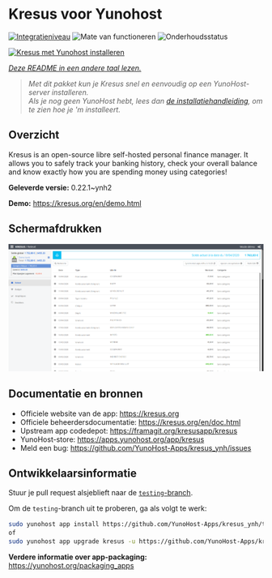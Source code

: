 <!--
NB: Deze README is automatisch gegenereerd door <https://github.com/YunoHost/apps/tree/master/tools/readme_generator>
Hij mag NIET handmatig aangepast worden.
-->

# Kresus voor Yunohost

[![Integratieniveau](https://apps.yunohost.org/badge/integration/kresus)](https://ci-apps.yunohost.org/ci/apps/kresus/)
![Mate van functioneren](https://apps.yunohost.org/badge/state/kresus)
![Onderhoudsstatus](https://apps.yunohost.org/badge/maintained/kresus)

[![Kresus met Yunohost installeren](https://install-app.yunohost.org/install-with-yunohost.svg)](https://install-app.yunohost.org/?app=kresus)

*[Deze README in een andere taal lezen.](./ALL_README.md)*

> *Met dit pakket kun je Kresus snel en eenvoudig op een YunoHost-server installeren.*  
> *Als je nog geen YunoHost hebt, lees dan [de installatiehandleiding](https://yunohost.org/install), om te zien hoe je 'm installeert.*

## Overzicht

Kresus is an open-source libre self-hosted personal finance manager. It allows you to safely track your banking history, check your overall balance and know exactly how you are spending money using categories!


**Geleverde versie:** 0.22.1~ynh2

**Demo:** <https://kresus.org/en/demo.html>

## Schermafdrukken

![Schermafdrukken van Kresus](./doc/screenshots/screenshot.png)

## Documentatie en bronnen

- Officiele website van de app: <https://kresus.org>
- Officiele beheerdersdocumentatie: <https://kresus.org/en/doc.html>
- Upstream app codedepot: <https://framagit.org/kresusapp/kresus>
- YunoHost-store: <https://apps.yunohost.org/app/kresus>
- Meld een bug: <https://github.com/YunoHost-Apps/kresus_ynh/issues>

## Ontwikkelaarsinformatie

Stuur je pull request alsjeblieft naar de [`testing`-branch](https://github.com/YunoHost-Apps/kresus_ynh/tree/testing).

Om de `testing`-branch uit te proberen, ga als volgt te werk:

```bash
sudo yunohost app install https://github.com/YunoHost-Apps/kresus_ynh/tree/testing --debug
of
sudo yunohost app upgrade kresus -u https://github.com/YunoHost-Apps/kresus_ynh/tree/testing --debug
```

**Verdere informatie over app-packaging:** <https://yunohost.org/packaging_apps>
